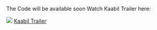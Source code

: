 The Code will be available soon
Watch Kaabil Trailer here:

<img src="https://kaabil.xyz/wp-content/uploads/sites/2/2017/01/kaabil-Trailer.jpg">
<a href="https://kaabil.xyz/trailer/">Kaabil Trailer</a>
